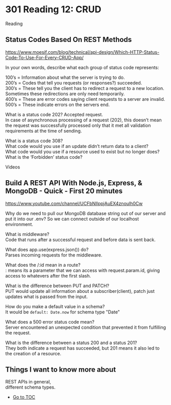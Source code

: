 # 301 Reading 12: CRUD  

Reading  
## Status Codes Based On REST Methods  

<https://www.moesif.com/blog/technical/api-design/Which-HTTP-Status-Code-To-Use-For-Every-CRUD-App/>  

In your own words, describe what each group of status code represents:  

100’s =  Information about what the server is trying to do.  
200’s =  Codes that tell you requests (or responses?) succeeded.  
300’s =  These tell you the client has to redirect a request to a new location.  Sometimes these redirections are only need temporarily.  
400’s =  These are error codes saying client requests to a server are invalid.  
500’s =  These indicate errors on the servers end.  

What is a status code 202?
Accepted request.  
In case of asynchronous processing of a request (202), this doesn’t mean the request was successfully processed only that it met all validation requirements at the time of sending.  

What is a status code 308?  
What code would you use if an update didn’t return data to a client?  
What code would you use if a resource used to exist but no longer does?  
What is the ‘Forbidden’ status code?  

Videos  

## Build A REST API With Node.js, Express, & MongoDB - Quick - First 20 minutes  

<https://www.youtube.com/channel/UCFbNIlppjAuEX4znoulh0Cw>

Why do we need to pull our MongoDB database string out of our server and put it into our .env?
So we can connect outside of our localhost environment.  

What is middleware?  
Code that runs after a successful request and before data is sent back.  

What does app.use(express.json()) do?  
Parses incoming requests for the middleware.  

What does the /:id mean in a route?  
: means its a parameter that we can access with request.param.id, giving access to whatevers after the first slash.  

What is the difference between PUT and PATCH?  
PUT would update all information about a subscriber(client), patch just updates what is passed from the input.  

How do you make a default value in a schema?  
It would be `default: Date.now` for schema type "Date"  

What does a 500 error status code mean?  
Server encountered an unexpected condition that prevented it from fulfilling the request.  

What is the difference between a status 200 and a status 201?  
They both indicate a request has succeeded, but 201 means it also led to the creation of a resource.  

## Things I want to know more about  

REST APIs in general,  
different schema types.  

- [Go to TOC](README.md)
